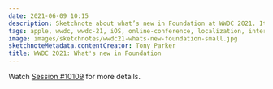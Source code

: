 ```yaml
---
date: 2021-06-09 10:15
description: Sketchnote about what’s new in Foundation at WWDC 2021. It shows news about internationalization and localization improvements, in detail Attributed String, Formatters and Automatic Grammar Agreement.
tags: apple, wwdc, wwdc-21, iOS, online-conference, localization, internationalization, swift
image: images/sketchnotes/wwdc21-whats-new-foundation-small.jpg
sketchnoteMetadata.contentCreator: Tony Parker
title: WWDC 2021: What's new in Foundation
---
```


Watch [Session #10109](https://developer.apple.com/videos/play/wwdc2021/10109/) for more details.
